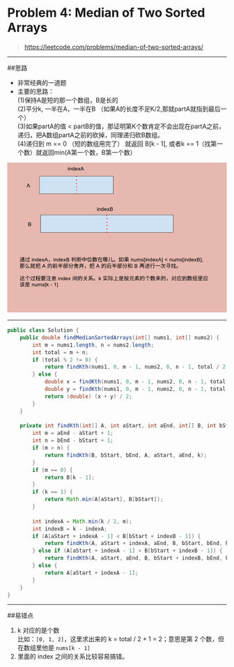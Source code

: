 # Problem 4: Median of Two Sorted Arrays


> https://leetcode.com/problems/median-of-two-sorted-arrays/

-----------
##思路
* 非常经典的一道题
* 主要的思路：  
(1)保持A是短的那一个数组，B是长的  
(2)平分k, 一半在A，一半在B （如果A的长度不足K/2,那就partA就指到最后一个）  
(3)如果partA的值 < partB的值，那证明第K个数肯定不会出现在partA之前，递归，把A数组partA之前的砍掉，同理递归砍B数组。  
(4)递归到 m == 0 （短的数组用完了） 就返回 B[k - 1], 或者k == 1（找第一个数）就返回min(A第一个数，B第一个数）

![](medianOfTwoArrays.png)

---------
```java
public class Solution {
    public double findMedianSortedArrays(int[] nums1, int[] nums2) {
        int m = nums1.length, n = nums2.length;
        int total = m + n;
        if (total % 2 != 0) {
            return findKth(nums1, 0, m - 1, nums2, 0, n - 1, total / 2 + 1);
        } else {
            double x = findKth(nums1, 0, m - 1, nums2, 0, n - 1, total / 2);
            double y = findKth(nums1, 0, m - 1, nums2, 0, n - 1, total / 2 + 1);
            return (double) (x + y) / 2;
        }
    }
    
    private int findKth(int[] A, int aStart, int aEnd, int[] B, int bStart, int bEnd, int k) {
        int m = aEnd - aStart + 1;
        int n = bEnd - bStart + 1;
        if (m > n) {
            return findKth(B, bStart, bEnd, A, aStart, aEnd, k);
        }
        if (m == 0) {
            return B[k - 1];
        }
        if (k == 1) {
            return Math.min(A[aStart], B[bStart]);
        }
        
        int indexA = Math.min(k / 2, m);
        int indexB = k - indexA;
        if (A[aStart + indexA - 1] < B[bStart + indexB - 1]) {
            return findKth(A, aStart + indexA, aEnd, B, bStart, bEnd, k - indexA);
        } else if (A[aStart + indexA - 1] > B[bStart + indexB - 1]) {
            return findKth(A, aStart, aEnd, B, bStart + indexB, bEnd, k - indexB);
        } else {
            return A[aStart + indexA - 1];
        }
    }
}
```
-----
##易错点
1. k 对应的是个数  
比如：```[0, 1, 2]```，这里求出来的 k = total / 2 + 1 = 2；意思是第 2 个数，但在数组里他是 ```nums[k - 1]```
2. 里面的 index 之间的关系比较容易搞错。

























